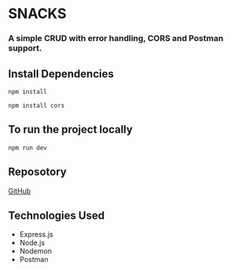 # SNACKS
### A simple CRUD with error handling, CORS and Postman support.


## Install Dependencies

`npm install`

`npm install cors`


## To run the project locally 

`npm run dev`

## Reposotory

[GitHub][1]

[1]: https://github.com/konynunez/snacks.git


## Technologies Used
- Express.js
- Node.js
- Nodemon
- Postman
